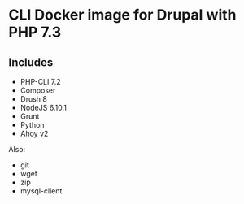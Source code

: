 # CLI Docker image for Drupal with PHP 7.3

## Includes

- PHP-CLI 7.2
- Composer
- Drush 8
- NodeJS 6.10.1
- Grunt
- Python
- Ahoy v2

Also:

- git
- wget
- zip
- mysql-client
